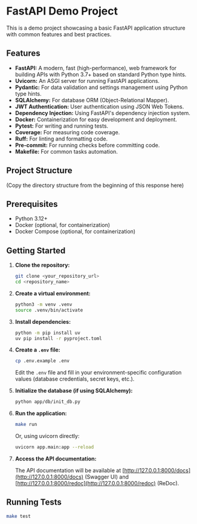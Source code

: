 # FastAPI Demo Project

This is a demo project showcasing a basic FastAPI application structure with common features and best practices.

## Features

*   **FastAPI:** A modern, fast (high-performance), web framework for building APIs with Python 3.7+ based on standard Python type hints.
*   **Uvicorn:** An ASGI server for running FastAPI applications.
*   **Pydantic:** For data validation and settings management using Python type hints.
*   **SQLAlchemy:** For database ORM (Object-Relational Mapper).
*   **JWT Authentication:** User authentication using JSON Web Tokens.
*   **Dependency Injection:** Using FastAPI's dependency injection system.
*   **Docker:** Containerization for easy development and deployment.
*   **Pytest:** For writing and running tests.
*   **Coverage:** For measuring code coverage.
*   **Ruff:** For linting and formatting code.
*   **Pre-commit:** For running checks before committing code.
*   **Makefile:** For common tasks automation.

## Project Structure

(Copy the directory structure from the beginning of this response here)

## Prerequisites

*   Python 3.12+
*   Docker (optional, for containerization)
*   Docker Compose (optional, for containerization)

## Getting Started

1.  **Clone the repository:**

    ```bash
    git clone <your_repository_url>
    cd <repository_name>
    ```

2.  **Create a virtual environment:**

    ```bash
    python3 -m venv .venv
    source .venv/bin/activate
    ```

3.  **Install dependencies:**

    ```bash
    python -m pip install uv
    uv pip install -r pyproject.toml
    ```

4.  **Create a `.env` file:**

    ```bash
    cp .env.example .env
    ```

    Edit the `.env` file and fill in your environment-specific configuration values (database credentials, secret keys, etc.).

5.  **Initialize the database (if using SQLAlchemy):**

    ```bash
    python app/db/init_db.py
    ```

6.  **Run the application:**

    ```bash
    make run
    ```

    Or, using uvicorn directly:

    ```bash
    uvicorn app.main:app --reload
    ```

7.  **Access the API documentation:**

    The API documentation will be available at [http://127.0.0.1:8000/docs](http://127.0.0.1:8000/docs) (Swagger UI) and [http://127.0.0.1:8000/redoc](http://127.0.0.1:8000/redoc) (ReDoc).

## Running Tests

```bash
make test
